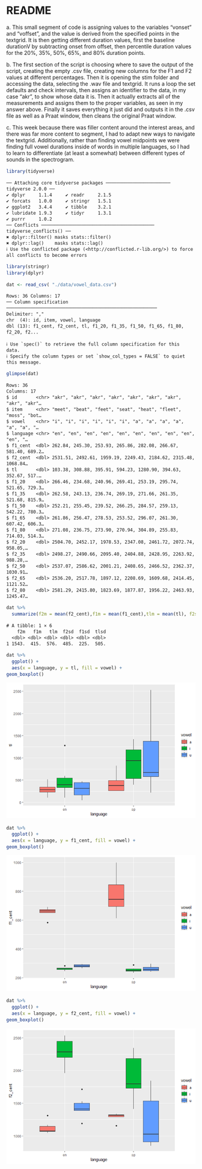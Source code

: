 # README

a\. This small segment of code is assigning values to the variables
“vonset” and “voffset”, and the value is derived from the specified
points in the textgrid. It is then getting different duration values,
first the baseline durationV by subtracting onset from offset, then
percentile duration values for the 20%, 35%, 50%, 65%, and 80% duration
points.

b\. The first section of the script is choosing where to save the output
of the script, creating the empty .csv file, creating new columns for
the F1 and F2 values at different percentages. Then it is opening the
stim folder and accessing the data, selecting the .wav file and
textgrid. It runs a loop the set defaults and check intervals, then
assigns an identifier to the data, in my case “akr”, to show whose data
it is. Then it actually extracts all of the measurements and assigns
them to the proper variables, as seen in my answer above. Finally it
saves everything it just did and outputs it in the .csv file as well as
a Praat window, then cleans the original Praat window.

c\. This week because there was filler content around the interest
areas, and there was far more content to segment, I had to adapt new
ways to navigate the textgrid. Additionally, rather than finding vowel
midpoints we were finding full vowel durations inside of words in
multiple languages, so I had to learn to differentiate (at least a
somewhat) between different types of sounds in the spectrogram.

``` r
library(tidyverse)
```

    ── Attaching core tidyverse packages ──────────────────────── tidyverse 2.0.0 ──
    ✔ dplyr     1.1.4     ✔ readr     2.1.5
    ✔ forcats   1.0.0     ✔ stringr   1.5.1
    ✔ ggplot2   3.4.4     ✔ tibble    3.2.1
    ✔ lubridate 1.9.3     ✔ tidyr     1.3.1
    ✔ purrr     1.0.2     
    ── Conflicts ────────────────────────────────────────── tidyverse_conflicts() ──
    ✖ dplyr::filter() masks stats::filter()
    ✖ dplyr::lag()    masks stats::lag()
    ℹ Use the conflicted package (<http://conflicted.r-lib.org/>) to force all conflicts to become errors

``` r
library(stringr)
library(dplyr)
```

``` r
dat <- read_csv( "./data/vowel_data.csv")
```

    Rows: 36 Columns: 17
    ── Column specification ────────────────────────────────────────────────────────
    Delimiter: ","
    chr  (4): id, item, vowel, language
    dbl (13): f1_cent, f2_cent, tl, f1_20, f1_35, f1_50, f1_65, f1_80, f2_20, f2...

    ℹ Use `spec()` to retrieve the full column specification for this data.
    ℹ Specify the column types or set `show_col_types = FALSE` to quiet this message.

``` r
glimpse(dat)
```

    Rows: 36
    Columns: 17
    $ id       <chr> "akr", "akr", "akr", "akr", "akr", "akr", "akr", "akr", "akr"…
    $ item     <chr> "meet", "beat", "feet", "seat", "heat", "fleet", "moss", "bot…
    $ vowel    <chr> "i", "i", "i", "i", "i", "i", "a", "a", "a", "a", "a", "a", "…
    $ language <chr> "en", "en", "en", "en", "en", "en", "en", "en", "en", "en", "…
    $ f1_cent  <dbl> 262.84, 245.30, 253.93, 265.86, 282.08, 266.67, 581.40, 689.2…
    $ f2_cent  <dbl> 2531.51, 2492.61, 1959.19, 2249.43, 2184.62, 2315.48, 1068.84…
    $ tl       <dbl> 103.38, 308.88, 395.91, 594.23, 1280.90, 394.63, 352.67, 517.…
    $ f1_20    <dbl> 266.46, 234.68, 240.96, 269.41, 253.19, 295.74, 521.65, 729.3…
    $ f1_35    <dbl> 262.58, 243.13, 236.74, 269.19, 271.66, 261.35, 521.68, 815.9…
    $ f1_50    <dbl> 252.21, 255.45, 239.52, 266.25, 284.57, 259.13, 542.22, 780.3…
    $ f1_65    <dbl> 261.86, 256.47, 278.53, 253.52, 296.07, 261.30, 607.42, 606.3…
    $ f1_80    <dbl> 271.08, 236.75, 273.90, 270.94, 304.89, 255.83, 714.03, 514.3…
    $ f2_20    <dbl> 2504.70, 2452.17, 1978.53, 2347.08, 2461.72, 2072.74, 958.05,…
    $ f2_35    <dbl> 2498.27, 2490.66, 2095.40, 2404.88, 2428.95, 2263.92, 988.28,…
    $ f2_50    <dbl> 2537.07, 2586.62, 2001.21, 2408.65, 2466.52, 2362.37, 1030.91…
    $ f2_65    <dbl> 2536.20, 2517.78, 1897.12, 2208.69, 1609.68, 2414.45, 1121.52…
    $ f2_80    <dbl> 2581.29, 2415.80, 1823.69, 1877.87, 1956.22, 2463.93, 1245.47…

``` r
dat %>%
  summarize(f2m = mean(f2_cent),f1m = mean(f1_cent),tlm = mean(tl), f2sd = sd(f2_cent), f1sd = sd(f1_cent), tlsd = sd(tl)) 
```

    # A tibble: 1 × 6
        f2m   f1m   tlm  f2sd  f1sd  tlsd
      <dbl> <dbl> <dbl> <dbl> <dbl> <dbl>
    1 1543.  415.  576.  485.  225.  505.

``` r
dat %>%
  ggplot() +
  aes(x = language, y = tl, fill = vowel) +
geom_boxplot()
```

![](README_files/figure-commonmark/unnamed-chunk-4-1.png)

``` r
dat %>%
  ggplot() +
  aes(x = language, y = f1_cent, fill = vowel) +
geom_boxplot()
```

![](README_files/figure-commonmark/unnamed-chunk-4-2.png)

``` r
dat %>%
  ggplot() +
  aes(x = language, y = f2_cent, fill = vowel) +
geom_boxplot()
```

![](README_files/figure-commonmark/unnamed-chunk-4-3.png)
